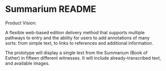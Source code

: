 # Summarium README

Product Vision:

A flexible web-based edition delivery method that supports multiple pathways to entry and the ability for users to add annotations of many sorts: from simple text, to links to references and additional information.

The prototype will display a single text from the Summarium (Book of Esther) in fifteen different witnesses.  It will include already-transcribed text, and available images.
